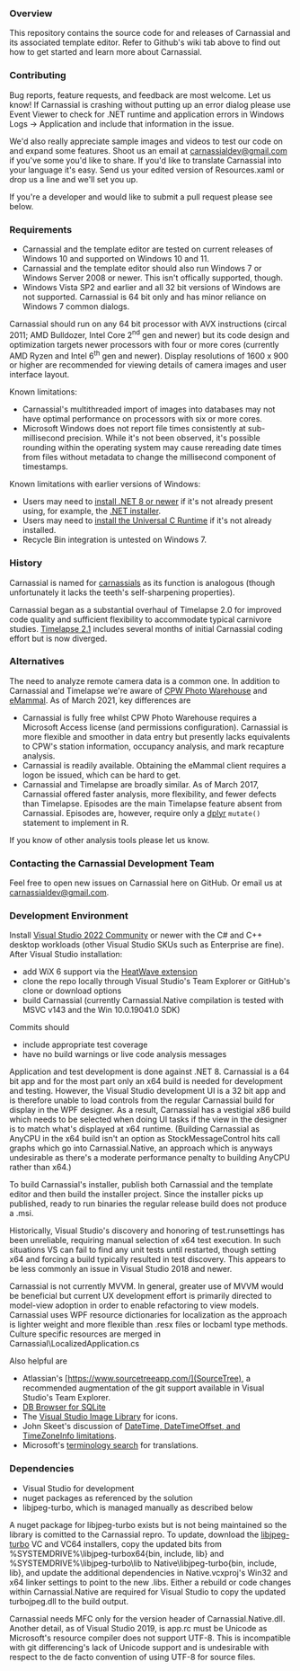 ﻿### Overview
This repository contains the source code for and releases of Carnassial and its associated template editor. Refer to Github's wiki
tab above to find out how to get started and learn more about Carnassial.

### Contributing
Bug reports, feature requests, and feedback are most welcome. Let us know! If Carnassial is crashing without putting up an error dialog please
use Event Viewer to check for .NET runtime and application errors in Windows Logs -> Application and include that information in the issue.

We'd also really appreciate sample images and videos to test our code on and expand some features. Shoot us an email at 
carnassialdev@gmail.com if you've some you'd like to share. If you'd like to translate Carnassial into your language it's easy. Send us your 
edited version of Resources.xaml or drop us a line and we'll set you up.

If you're a developer and would like to submit a pull request please see below.

### Requirements
* Carnassial and the template editor are tested on current releases of Windows 10 and supported on Windows 10 and 11.
* Carnassial and the template editor should also run Windows 7 or Windows Server 2008 or newer. This isn't offically supported, 
though.
* Windows Vista SP2 and earlier and all 32 bit versions of Windows are not supported. Carnassial is 64 bit only and has minor 
reliance on Windows 7 common dialogs.

Carnassial should run on any 64 bit processor with AVX instructions (circal 2011; AMD Bulldozer, Intel Core 2<sup>nd</sup> gen and newer)
but its code design and optimization targets newer processors with four or more cores (currently AMD Ryzen and Intel 6<sup>th</sup> gen and 
newer). Display resolutions of 1600 x 900 or higher are recommended for viewing details of camera images and user interface layout.

Known limitations:

* Carnassial's multithreaded import of images into databases may not have optimal performance on processors with six or more cores.
* Microsoft Windows does not report file times consistently at sub-millisecond precision. While it's not been observed, it's 
possible rounding within the operating system may cause rereading date times from files without metadata to change the millisecond
component of timestamps.

Known limitations with earlier versions of Windows:

* Users may need to [install .NET 8 or newer](https://learn.microsoft.com/en-us/lifecycle/products/microsoft-net-and-net-core) if 
it's not already present using, for example, the [.NET installer](https://dotnet.microsoft.com/download).
* Users may need to [install the Universal C Runtime](https://www.microsoft.com/en-us/download/details.aspx?id=48234) if it's not already installed.
* Recycle Bin integration is untested on Windows 7.

### History
Carnassial is named for [carnassials](https://en.wikipedia.org/wiki/Carnassial) as its function is analogous (though unfortunately
it lacks the teeth's self-sharpening properties).

Carnassial began as a substantial overhaul of Timelapse 2.0 for improved code quality and sufficient flexibility to accommodate 
typical  carnivore studies. [Timelapse 2.1](http://saul.cpsc.ucalgary.ca/timelapse/pmwiki.php?n=Main.HomePage) includes several
months of initial Carnassial coding effort but is now diverged.

### Alternatives
The need to analyze remote camera data is a common one. In addition to Carnassial and Timelapse we're aware of 
[CPW Photo Warehouse​](http://cpw.state.co.us/learn/Pages/ResearchMammalsSoftware.aspx) and [eMammal](http://emammal.si.edu/). 
As of March 2021, key differences are

* Carnassial is fully free whilst CPW Photo Warehouse​ requires a Microsoft Access license (and permissions configuration). 
Carnassial is more flexible and  smoother in data entry but presently lacks equivalents to CPW's station information, occupancy 
analysis, and mark recapture analysis. 
* Carnassial is readily available. Obtaining the eMammal client requires a logon be issued, which can be hard to get.
* Carnassial and Timelapse are broadly similar. As of March 2017, Carnassial offered faster analysis, more flexibility, and fewer
defects than Timelapse. Episodes are the main Timelapse feature absent from Carnassial. Episodes are, however, require only a 
[dplyr](https://r4ds.had.co.nz/) `mutate()` statement to implement in R.

If you know of other analysis tools please let us know.

### Contacting the Carnassial Development Team
Feel free to open new issues on Carnassial here on GitHub. Or email us at carnassialdev@gmail.com.

### Development Environment
Install [Visual Studio 2022 Community](https://www.visualstudio.com/en-us/products/visual-studio-community-vs.aspx) or newer 
with the C# and C++ desktop workloads (other Visual Studio SKUs such as Enterprise are fine). After Visual Studio installation:

* add WiX 6 support via the [HeatWave extension](https://www.firegiant.com/docs/heatwave/) 
* clone the repo locally through Visual Studio's Team Explorer or GitHub's clone or download options
* build Carnassial (currently Carnassial.Native compilation is tested with MSVC v143 and the Win 10.0.19041.0 SDK)

Commits should

* include appropriate test coverage
* have no build warnings or live code analysis messages

Application and test development is done against .NET 8. Carnassial is a 64 bit app and for the most part only an x64 build 
is needed for development and testing. However, the Visual Studio development UI is a 32 bit app and is therefore unable to load 
controls from the regular Carnassial build for display in the WPF designer. As a result, Carnassial has a vestigial x86 build which
needs to be selected when doing UI tasks if the view in the designer is to match what's displayed at x64 runtime. (Building 
Carnassial as AnyCPU in the x64 build isn't an option as StockMessageControl hits call graphs which go into Carnassial.Native, an 
approach which is anyways undesirable as there's a moderate performance penalty to building AnyCPU rather than x64.)

To build Carnassial's installer, publish both Carnassial and the template editor and then build the installer project. Since the
installer picks up published, ready to run binaries the regular release build does not produce a .msi.

Historically, Visual Studio's discovery and honoring of test.runsettings has been unreliable, requiring manual selection of x64 
test execution. In such situations VS can fail to find any unit tests until restarted, though setting x64 and forcing a build 
typically resulted in test discovery. This appears to be less commonly an issue in Visual Studio 2018 and newer.

Carnassial is not currently MVVM. In general, greater use of MVVM would be beneficial but current UX development effort is 
primarily directed to model-view adoption in order to enable refactoring to view models. Carnassial uses WPF resource 
dictionaries for localization as the approach is lighter weight and more flexible than .resx files or locbaml type methods. 
Culture specific resources are merged in Carnassial\LocalizedApplication.cs

Also helpful are

* Atlassian's [https://www.sourcetreeapp.com/](SourceTree), a recommended augmentation of the git support available in Visual Studio's Team Explorer.
* [DB Browser for SQLite](http://sqlitebrowser.org/)
* The [Visual Studio Image Library](https://learn.microsoft.com/en-us/visualstudio/designers/the-visual-studio-image-library) for icons.
* John Skeet's discussion of [DateTime, DateTimeOffset, and TimeZoneInfo limitations](http://blog.nodatime.org/2011/08/what-wrong-with-datetime-anyway.html).
* Microsoft's [terminology search](https://www.microsoft.com/en-us/language) for translations.

### Dependencies
* Visual Studio for development
* nuget packages as referenced by the solution
* libjpeg-turbo, which is managed manually as described below

A nuget package for libjpeg-turbo exists but is not being maintained so the library is comitted to the Carnassial repro. To 
update, download the [libjpeg-turbo](https://libjpeg-turbo.org/) VC and VC64 installers, copy the updated bits from 
%SYSTEMDRIVE%\libjpeg-turbox64\{bin, include, lib} and %SYSTEMDRIVE%\libjpeg-turbo\lib to Native\libjpeg-turbo\{bin, include, lib}, 
and update the additional dependencies in Native.vcxproj's Win32 and x64 linker settings to point to the new .libs. Either a rebuild or
code changes within Carnassial.Native are required for Visual Studio to copy the updated turbojpeg.dll to the build output.

Carnassial needs MFC only for the version header of Carnassial.Native.dll. Another detail, as of Visual Studio 2019, is 
app.rc must be Unicode as Microsoft's resource compiler does not support UTF-8. This is incompatible with git differencing's 
lack of Unicode support and is undesirable with respect to the de facto convention of using UTF-8 for source files.
